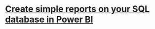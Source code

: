 # **[Create simple reports on your SQL database in Power BI](https://learn.microsoft.com/en-us/fabric/database/sql/create-reports)**
